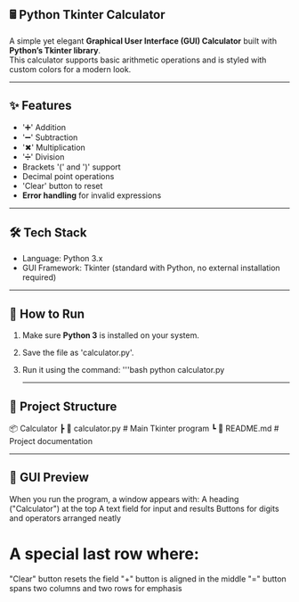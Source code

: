## 🖩 Python Tkinter Calculator

A simple yet elegant **Graphical User Interface (GUI) Calculator** built with **Python’s Tkinter library**.  
This calculator supports basic arithmetic operations and is styled with custom colors for a modern look.  

---

## ✨ Features
- '➕' Addition  
- '➖' Subtraction  
- '✖' Multiplication  
- '➗' Division  
- Brackets '(' and ')' support  
- Decimal point operations  
- 'Clear' button to reset  
- **Error handling** for invalid expressions  

---

## 🛠️ Tech Stack
- Language: Python 3.x  
- GUI Framework: Tkinter (standard with Python, no external installation required)  

---

## 🚀 How to Run
1. Make sure **Python 3** is installed on your system.
2. Save the file as 'calculator.py'.
3. Run it using the command:
   '''bash
   python calculator.py

   ---

## 📂 Project Structure
📦 Calculator
 ┣ 📜 calculator.py   # Main Tkinter program
 ┗ 📜 README.md       # Project documentation

---

## 📸 GUI Preview
When you run the program, a window appears with:
A heading ("Calculator") at the top
A text field for input and results
Buttons for digits and operators arranged neatly
# A special last row where:
"Clear" button resets the field
"+" button is aligned in the middle
"=" button spans two columns and two rows for emphasis
